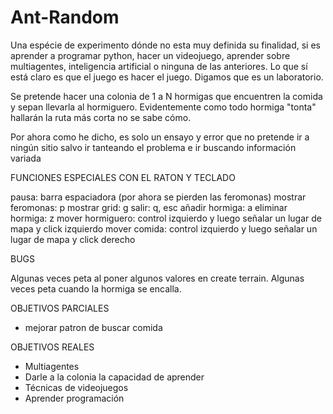 # Ant-Random

Una espécie de experimento dónde no esta muy definida su finalidad, 
si es aprender a programar python, hacer un videojuego, aprender sobre multiagentes,
inteligencia artificial o ninguna de las anteriores. Lo que sí está claro es que
el juego es hacer el juego. Digamos que es un laboratorio.


Se pretende hacer una colonia de 1 a N hormigas que encuentren la comida y sepan llevarla
al hormiguero. Evidentemente como todo hormiga "tonta" hallarán la ruta más corta no se
sabe cómo.

Por ahora como he dicho, es solo un ensayo y error que no pretende ir a ningún sitio salvo 
ir tanteando el problema e ir buscando información variada

FUNCIONES ESPECIALES CON EL RATON Y TECLADO

pausa: barra espaciadora (por ahora se pierden las feromonas)
mostrar feromonas: p
mostrar grid: g
salir: q, esc
añadir hormiga: a
eliminar hormiga: z
mover hormiguero: control izquierdo y luego señalar un lugar de mapa y click izquierdo
mover comida: control izquierdo y luego señalar un lugar de mapa y click derecho

BUGS

Algunas veces peta al poner algunos valores en create terrain.
Algunas veces peta cuando la hormiga se encalla.

OBJETIVOS PARCIALES 

- mejorar patron de buscar comida

OBJETIVOS REALES

- Multiagentes
- Darle a la colonia la capacidad de aprender
- Técnicas de videojuegos
- Aprender programación

